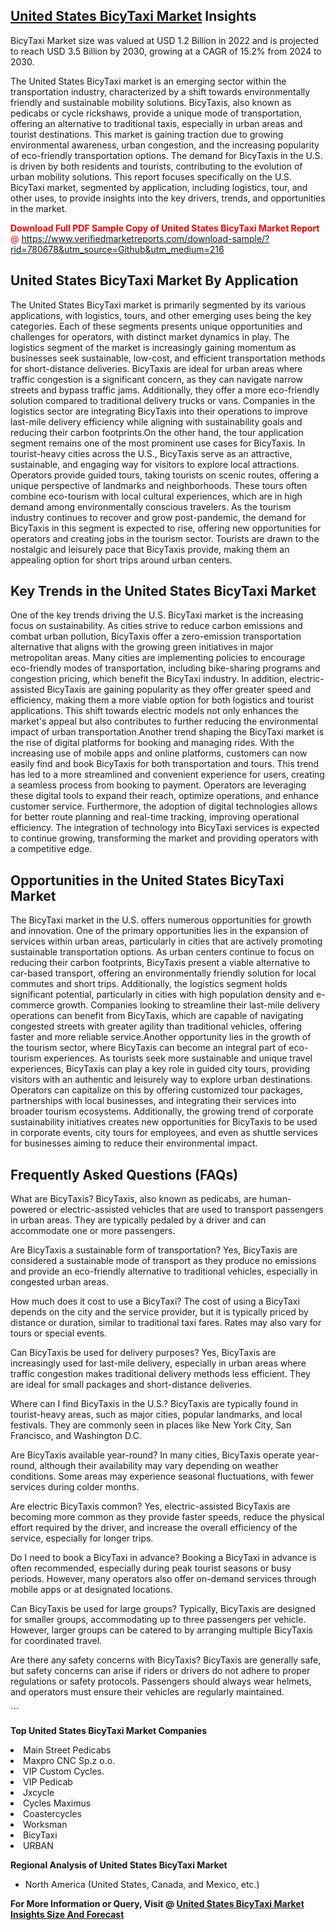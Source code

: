 <h2><a href="https://www.verifiedmarketreports.com/download-sample/?rid=780678&amp;utm_source=Github&amp;utm_medium=216" target="_blank">United States BicyTaxi Market</a> Insights</h2><p>BicyTaxi Market size was valued at USD 1.2 Billion in 2022 and is projected to reach USD 3.5 Billion by 2030, growing at a CAGR of 15.2% from 2024 to 2030.</p><p><p>The United States BicyTaxi market is an emerging sector within the transportation industry, characterized by a shift towards environmentally friendly and sustainable mobility solutions. BicyTaxis, also known as pedicabs or cycle rickshaws, provide a unique mode of transportation, offering an alternative to traditional taxis, especially in urban areas and tourist destinations. This market is gaining traction due to growing environmental awareness, urban congestion, and the increasing popularity of eco-friendly transportation options. The demand for BicyTaxis in the U.S. is driven by both residents and tourists, contributing to the evolution of urban mobility solutions. This report focuses specifically on the U.S. BicyTaxi market, segmented by application, including logistics, tour, and other uses, to provide insights into the key drivers, trends, and opportunities in the market.<p><span class=""><span style="color: #ff0000;"><strong>Download Full PDF Sample Copy of United States BicyTaxi Market Report</strong> @ </span><a href="https://www.verifiedmarketreports.com/download-sample/?rid=780678&amp;utm_source=Github&amp;utm_medium=216" target="_blank">https://www.verifiedmarketreports.com/download-sample/?rid=780678&amp;utm_source=Github&amp;utm_medium=216</a></span></p></p><h2>United States BicyTaxi Market By Application</h2><p>The United States BicyTaxi market is primarily segmented by its various applications, with logistics, tours, and other emerging uses being the key categories. Each of these segments presents unique opportunities and challenges for operators, with distinct market dynamics in play. The logistics segment of the market is increasingly gaining momentum as businesses seek sustainable, low-cost, and efficient transportation methods for short-distance deliveries. BicyTaxis are ideal for urban areas where traffic congestion is a significant concern, as they can navigate narrow streets and bypass traffic jams. Additionally, they offer a more eco-friendly solution compared to traditional delivery trucks or vans. Companies in the logistics sector are integrating BicyTaxis into their operations to improve last-mile delivery efficiency while aligning with sustainability goals and reducing their carbon footprints.On the other hand, the tour application segment remains one of the most prominent use cases for BicyTaxis. In tourist-heavy cities across the U.S., BicyTaxis serve as an attractive, sustainable, and engaging way for visitors to explore local attractions. Operators provide guided tours, taking tourists on scenic routes, offering a unique perspective of landmarks and neighborhoods. These tours often combine eco-tourism with local cultural experiences, which are in high demand among environmentally conscious travelers. As the tourism industry continues to recover and grow post-pandemic, the demand for BicyTaxis in this segment is expected to rise, offering new opportunities for operators and creating jobs in the tourism sector. Tourists are drawn to the nostalgic and leisurely pace that BicyTaxis provide, making them an appealing option for short trips around urban centers.<h2>Key Trends in the United States BicyTaxi Market</h2><p>One of the key trends driving the U.S. BicyTaxi market is the increasing focus on sustainability. As cities strive to reduce carbon emissions and combat urban pollution, BicyTaxis offer a zero-emission transportation alternative that aligns with the growing green initiatives in major metropolitan areas. Many cities are implementing policies to encourage eco-friendly modes of transportation, including bike-sharing programs and congestion pricing, which benefit the BicyTaxi industry. In addition, electric-assisted BicyTaxis are gaining popularity as they offer greater speed and efficiency, making them a more viable option for both logistics and tourist applications. This shift towards electric models not only enhances the market's appeal but also contributes to further reducing the environmental impact of urban transportation.Another trend shaping the BicyTaxi market is the rise of digital platforms for booking and managing rides. With the increasing use of mobile apps and online platforms, customers can now easily find and book BicyTaxis for both transportation and tours. This trend has led to a more streamlined and convenient experience for users, creating a seamless process from booking to payment. Operators are leveraging these digital tools to expand their reach, optimize operations, and enhance customer service. Furthermore, the adoption of digital technologies allows for better route planning and real-time tracking, improving operational efficiency. The integration of technology into BicyTaxi services is expected to continue growing, transforming the market and providing operators with a competitive edge.<h2>Opportunities in the United States BicyTaxi Market</h2><p>The BicyTaxi market in the U.S. offers numerous opportunities for growth and innovation. One of the primary opportunities lies in the expansion of services within urban areas, particularly in cities that are actively promoting sustainable transportation options. As urban centers continue to focus on reducing their carbon footprints, BicyTaxis present a viable alternative to car-based transport, offering an environmentally friendly solution for local commutes and short trips. Additionally, the logistics segment holds significant potential, particularly in cities with high population density and e-commerce growth. Companies looking to streamline their last-mile delivery operations can benefit from BicyTaxis, which are capable of navigating congested streets with greater agility than traditional vehicles, offering faster and more reliable service.Another opportunity lies in the growth of the tourism sector, where BicyTaxis can become an integral part of eco-tourism experiences. As tourists seek more sustainable and unique travel experiences, BicyTaxis can play a key role in guided city tours, providing visitors with an authentic and leisurely way to explore urban destinations. Operators can capitalize on this by offering customized tour packages, partnerships with local businesses, and integrating their services into broader tourism ecosystems. Additionally, the growing trend of corporate sustainability initiatives creates new opportunities for BicyTaxis to be used in corporate events, city tours for employees, and even as shuttle services for businesses aiming to reduce their environmental impact.<h2>Frequently Asked Questions (FAQs)</h2><p>What are BicyTaxis? BicyTaxis, also known as pedicabs, are human-powered or electric-assisted vehicles that are used to transport passengers in urban areas. They are typically pedaled by a driver and can accommodate one or more passengers.</p><p>Are BicyTaxis a sustainable form of transportation? Yes, BicyTaxis are considered a sustainable mode of transport as they produce no emissions and provide an eco-friendly alternative to traditional vehicles, especially in congested urban areas.</p><p>How much does it cost to use a BicyTaxi? The cost of using a BicyTaxi depends on the city and the service provider, but it is typically priced by distance or duration, similar to traditional taxi fares. Rates may also vary for tours or special events.</p><p>Can BicyTaxis be used for delivery purposes? Yes, BicyTaxis are increasingly used for last-mile delivery, especially in urban areas where traffic congestion makes traditional delivery methods less efficient. They are ideal for small packages and short-distance deliveries.</p><p>Where can I find BicyTaxis in the U.S.? BicyTaxis are typically found in tourist-heavy areas, such as major cities, popular landmarks, and local festivals. They are commonly seen in places like New York City, San Francisco, and Washington D.C.</p><p>Are BicyTaxis available year-round? In many cities, BicyTaxis operate year-round, although their availability may vary depending on weather conditions. Some areas may experience seasonal fluctuations, with fewer services during colder months.</p><p>Are electric BicyTaxis common? Yes, electric-assisted BicyTaxis are becoming more common as they provide faster speeds, reduce the physical effort required by the driver, and increase the overall efficiency of the service, especially for longer trips.</p><p>Do I need to book a BicyTaxi in advance? Booking a BicyTaxi in advance is often recommended, especially during peak tourist seasons or busy periods. However, many operators also offer on-demand services through mobile apps or at designated locations.</p><p>Can BicyTaxis be used for large groups? Typically, BicyTaxis are designed for smaller groups, accommodating up to three passengers per vehicle. However, larger groups can be catered to by arranging multiple BicyTaxis for coordinated travel.</p><p>Are there any safety concerns with BicyTaxis? BicyTaxis are generally safe, but safety concerns can arise if riders or drivers do not adhere to proper regulations or safety protocols. Passengers should always wear helmets, and operators must ensure their vehicles are regularly maintained.</p>```</p><p><strong>Top United States BicyTaxi Market Companies</strong></p><div data-test-id=""><p><li>Main Street Pedicabs</li><li> Maxpro CNC Sp.z o.o.</li><li> VIP Custom Cycles.</li><li> VIP Pedicab</li><li> Jxcycle</li><li> Cycles Maximus</li><li> Coastercycles</li><li> Worksman</li><li> BicyTaxi</li><li> URBAN</li></p><div><strong>Regional Analysis of&nbsp;United States BicyTaxi Market</strong></div><ul><li dir="ltr"><p dir="ltr">North America&nbsp;(United States, Canada, and Mexico, etc.)</p></li></ul><p><strong>For More Information or Query, Visit @&nbsp;</strong><strong><a href="https://www.verifiedmarketreports.com/product/bicytaxi-market/?utm_source=Github&amp;utm_medium=216" target="_blank">United States BicyTaxi Market Insights Size And Forecast</a></strong></p></div>
